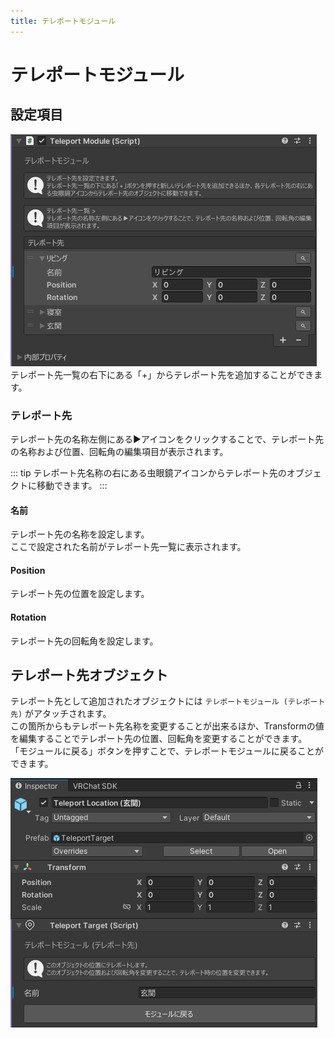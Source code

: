 ```yaml
---
title: テレポートモジュール
---
```


# テレポートモジュール
## 設定項目
![alt text](images/teleport/main.png)  
テレポート先一覧の右下にある「+」からテレポート先を追加することができます。  

### テレポート先  
テレポート先の名称左側にある▶アイコンをクリックすることで、テレポート先の名称および位置、回転角の編集項目が表示されます。  

::: tip
テレポート先名称の右にある虫眼鏡アイコンからテレポート先のオブジェクトに移動できます。
:::

#### 名前
テレポート先の名称を設定します。  
ここで設定された名前がテレポート先一覧に表示されます。  

#### Position
テレポート先の位置を設定します。  

#### Rotation
テレポート先の回転角を設定します。  

## テレポート先オブジェクト
テレポート先として追加されたオブジェクトには `テレポートモジュール (テレポート先)` がアタッチされます。  
この箇所からもテレポート先名称を変更することが出来るほか、Transformの値を編集することでテレポート先の位置、回転角を変更することができます。  
「モジュールに戻る」ボタンを押すことで、テレポートモジュールに戻ることができます。  

![alt text](images/teleport/location.png)